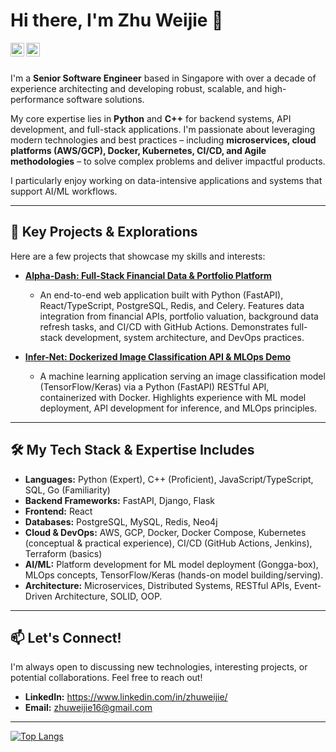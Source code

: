 # Hi there, I'm Zhu Weijie 👋

<a href="https://www.linkedin.com/in/zhuweijie/">
  <img align="left" width="22px" src="https://cdn.jsdelivr.net/npm/simple-icons@v3/icons/linkedin.svg" />
</a>
<a href="mailto:zhuweijie16@gmail.com">
  <img align="left" width="22px" src="https://cdn.jsdelivr.net/npm/simple-icons@v3/icons/gmail.svg" />
</a>
<br />
<br />

I'm a **Senior Software Engineer** based in Singapore with over a decade of experience architecting and developing robust, scalable, and high-performance software solutions. 

My core expertise lies in **Python** and **C++** for backend systems, API development, and full-stack applications. I'm passionate about leveraging modern technologies and best practices – including **microservices, cloud platforms (AWS/GCP), Docker, Kubernetes, CI/CD, and Agile methodologies** – to solve complex problems and deliver impactful products.

I particularly enjoy working on data-intensive applications and systems that support AI/ML workflows.

---

## 🚀 Key Projects & Explorations

Here are a few projects that showcase my skills and interests:

*   **[Alpha-Dash: Full-Stack Financial Data & Portfolio Platform](https://github.com/zhu-weijie/alpha-dash)**
    *   An end-to-end web application built with Python (FastAPI), React/TypeScript, PostgreSQL, Redis, and Celery. Features data integration from financial APIs, portfolio valuation, background data refresh tasks, and CI/CD with GitHub Actions. Demonstrates full-stack development, system architecture, and DevOps practices.

*   **[Infer-Net: Dockerized Image Classification API & MLOps Demo](https://github.com/zhu-weijie/infer-net)**
    *   A machine learning application serving an image classification model (TensorFlow/Keras) via a Python (FastAPI) RESTful API, containerized with Docker. Highlights experience with ML model deployment, API development for inference, and MLOps principles.

---

## 🛠️ My Tech Stack & Expertise Includes

*   **Languages:** Python (Expert), C++ (Proficient), JavaScript/TypeScript, SQL, Go (Familiarity)
*   **Backend Frameworks:** FastAPI, Django, Flask
*   **Frontend:** React
*   **Databases:** PostgreSQL, MySQL, Redis, Neo4j
*   **Cloud & DevOps:** AWS, GCP, Docker, Docker Compose, Kubernetes (conceptual & practical experience), CI/CD (GitHub Actions, Jenkins), Terraform (basics)
*   **AI/ML:** Platform development for ML model deployment (Gongga-box), MLOps concepts, TensorFlow/Keras (hands-on model building/serving).
*   **Architecture:** Microservices, Distributed Systems, RESTful APIs, Event-Driven Architecture, SOLID, OOP.

---

## 📫 Let's Connect!

I'm always open to discussing new technologies, interesting projects, or potential collaborations. Feel free to reach out!

*   **LinkedIn:** https://www.linkedin.com/in/zhuweijie/
*   **Email:** zhuweijie16@gmail.com

---

[![Top Langs](https://github-readme-stats.vercel.app/api/top-langs/?username=zhu-weijie&layout=compact&theme=vision-friendly-dark)](https://github.com/anuraghazra/github-readme-stats)

